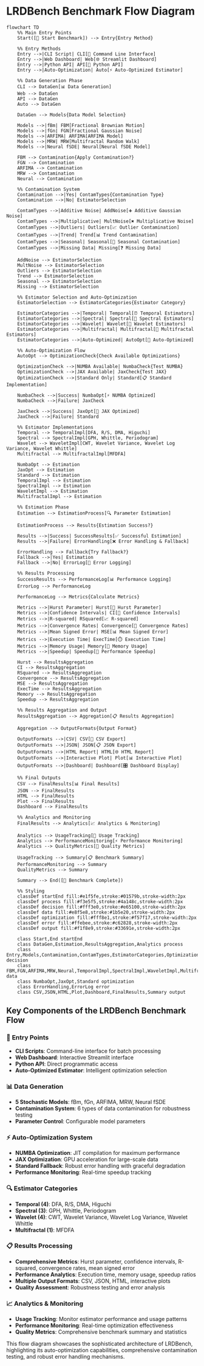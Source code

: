 # LRDBench Benchmark Flow Diagram

```mermaid
flowchart TD
    %% Main Entry Points
    Start([🚀 Start Benchmark]) --> Entry{Entry Method}
    
    %% Entry Methods
    Entry -->|CLI Script| CLI[📜 Command Line Interface]
    Entry -->|Web Dashboard| Web[🌐 Streamlit Dashboard]
    Entry -->|Python API| API[🐍 Python API]
    Entry -->|Auto-Optimization| Auto[⚡ Auto-Optimized Estimator]
    
    %% Data Generation Phase
    CLI --> DataGen[📊 Data Generation]
    Web --> DataGen
    API --> DataGen
    Auto --> DataGen
    
    DataGen --> Models{Data Model Selection}
    
    Models -->|fBm| FBM[Fractional Brownian Motion]
    Models -->|fGn| FGN[Fractional Gaussian Noise]
    Models -->|ARFIMA| ARFIMA[ARFIMA Model]
    Models -->|MRW| MRW[Multifractal Random Walk]
    Models -->|Neural fSDE| Neural[Neural fSDE Model]
    
    FBM --> Contamination{Apply Contamination?}
    FGN --> Contamination
    ARFIMA --> Contamination
    MRW --> Contamination
    Neural --> Contamination
    
    %% Contamination System
    Contamination -->|Yes| ContamTypes{Contamination Type}
    Contamination -->|No| EstimatorSelection
    
    ContamTypes -->|Additive Noise| AddNoise[➕ Additive Gaussian Noise]
    ContamTypes -->|Multiplicative| MultNoise[✖️ Multiplicative Noise]
    ContamTypes -->|Outliers| Outliers[📈 Outlier Contamination]
    ContamTypes -->|Trend| Trend[📊 Trend Contamination]
    ContamTypes -->|Seasonal| Seasonal[🔄 Seasonal Contamination]
    ContamTypes -->|Missing Data| Missing[❓ Missing Data]
    
    AddNoise --> EstimatorSelection
    MultNoise --> EstimatorSelection
    Outliers --> EstimatorSelection
    Trend --> EstimatorSelection
    Seasonal --> EstimatorSelection
    Missing --> EstimatorSelection
    
    %% Estimator Selection and Auto-Optimization
    EstimatorSelection --> EstimatorCategories{Estimator Category}
    
    EstimatorCategories -->|Temporal| Temporal[⏰ Temporal Estimators]
    EstimatorCategories -->|Spectral| Spectral[📡 Spectral Estimators]
    EstimatorCategories -->|Wavelet| Wavelet[🌊 Wavelet Estimators]
    EstimatorCategories -->|Multifractal| Multifractal[🔢 Multifractal Estimators]
    EstimatorCategories -->|Auto-Optimized| AutoOpt[🚀 Auto-Optimized]
    
    %% Auto-Optimization Flow
    AutoOpt --> OptimizationCheck{Check Available Optimizations}
    
    OptimizationCheck -->|NUMBA Available| NumbaCheck{Test NUMBA}
    OptimizationCheck -->|JAX Available| JaxCheck{Test JAX}
    OptimizationCheck -->|Standard Only| Standard[📋 Standard Implementation]
    
    NumbaCheck -->|Success| NumbaOpt[⚡ NUMBA Optimized]
    NumbaCheck -->|Failure| JaxCheck
    
    JaxCheck -->|Success| JaxOpt[🚀 JAX Optimized]
    JaxCheck -->|Failure| Standard
    
    %% Estimator Implementations
    Temporal --> TemporalImpl[DFA, R/S, DMA, Higuchi]
    Spectral --> SpectralImpl[GPH, Whittle, Periodogram]
    Wavelet --> WaveletImpl[CWT, Wavelet Variance, Wavelet Log Variance, Wavelet Whittle]
    Multifractal --> MultifractalImpl[MFDFA]
    
    NumbaOpt --> Estimation
    JaxOpt --> Estimation
    Standard --> Estimation
    TemporalImpl --> Estimation
    SpectralImpl --> Estimation
    WaveletImpl --> Estimation
    MultifractalImpl --> Estimation
    
    %% Estimation Phase
    Estimation --> EstimationProcess[🔍 Parameter Estimation]
    
    EstimationProcess --> Results{Estimation Success?}
    
    Results -->|Success| SuccessResults[✅ Successful Estimation]
    Results -->|Failure| ErrorHandling[❌ Error Handling & Fallback]
    
    ErrorHandling --> Fallback{Try Fallback?}
    Fallback -->|Yes| Estimation
    Fallback -->|No| ErrorLog[📝 Error Logging]
    
    %% Results Processing
    SuccessResults --> PerformanceLog[📊 Performance Logging]
    ErrorLog --> PerformanceLog
    
    PerformanceLog --> Metrics{Calculate Metrics}
    
    Metrics -->|Hurst Parameter| Hurst[🎯 Hurst Parameter]
    Metrics -->|Confidence Intervals| CI[📏 Confidence Intervals]
    Metrics -->|R-squared| RSquared[📈 R-squared]
    Metrics -->|Convergence Rates| Convergence[🔄 Convergence Rates]
    Metrics -->|Mean Signed Error| MSE[📊 Mean Signed Error]
    Metrics -->|Execution Time| ExecTime[⏱️ Execution Time]
    Metrics -->|Memory Usage| Memory[💾 Memory Usage]
    Metrics -->|Speedup| Speedup[🚀 Performance Speedup]
    
    Hurst --> ResultsAggregation
    CI --> ResultsAggregation
    RSquared --> ResultsAggregation
    Convergence --> ResultsAggregation
    MSE --> ResultsAggregation
    ExecTime --> ResultsAggregation
    Memory --> ResultsAggregation
    Speedup --> ResultsAggregation
    
    %% Results Aggregation and Output
    ResultsAggregation --> Aggregation[📋 Results Aggregation]
    
    Aggregation --> OutputFormats{Output Format}
    
    OutputFormats -->|CSV| CSV[📄 CSV Export]
    OutputFormats -->|JSON| JSON[📋 JSON Export]
    OutputFormats -->|HTML Report| HTML[🌐 HTML Report]
    OutputFormats -->|Interactive Plot| Plot[📊 Interactive Plot]
    OutputFormats -->|Dashboard| Dashboard[🎛️ Dashboard Display]
    
    %% Final Outputs
    CSV --> FinalResults[📊 Final Results]
    JSON --> FinalResults
    HTML --> FinalResults
    Plot --> FinalResults
    Dashboard --> FinalResults
    
    %% Analytics and Monitoring
    FinalResults --> Analytics[📈 Analytics & Monitoring]
    
    Analytics --> UsageTracking[👥 Usage Tracking]
    Analytics --> PerformanceMonitoring[⚡ Performance Monitoring]
    Analytics --> QualityMetrics[🎯 Quality Metrics]
    
    UsageTracking --> Summary[📋 Benchmark Summary]
    PerformanceMonitoring --> Summary
    QualityMetrics --> Summary
    
    Summary --> End([🏁 Benchmark Complete])
    
    %% Styling
    classDef startEnd fill:#e1f5fe,stroke:#01579b,stroke-width:2px
    classDef process fill:#f3e5f5,stroke:#4a148c,stroke-width:2px
    classDef decision fill:#fff3e0,stroke:#e65100,stroke-width:2px
    classDef data fill:#e8f5e8,stroke:#1b5e20,stroke-width:2px
    classDef optimization fill:#fff8e1,stroke:#f57f17,stroke-width:2px
    classDef error fill:#ffebee,stroke:#c62828,stroke-width:2px
    classDef output fill:#f1f8e9,stroke:#33691e,stroke-width:2px
    
    class Start,End startEnd
    class DataGen,Estimation,ResultsAggregation,Analytics process
    class Entry,Models,Contamination,ContamTypes,EstimatorCategories,OptimizationCheck,NumbaCheck,JaxCheck,Results,Fallback,OutputFormats decision
    class FBM,FGN,ARFIMA,MRW,Neural,TemporalImpl,SpectralImpl,WaveletImpl,MultifractalImpl data
    class NumbaOpt,JaxOpt,Standard optimization
    class ErrorHandling,ErrorLog error
    class CSV,JSON,HTML,Plot,Dashboard,FinalResults,Summary output
```

## Key Components of the LRDBench Benchmark Flow

### 🚀 **Entry Points**
- **CLI Scripts**: Command-line interface for batch processing
- **Web Dashboard**: Interactive Streamlit interface
- **Python API**: Direct programmatic access
- **Auto-Optimized Estimator**: Intelligent optimization selection

### 📊 **Data Generation**
- **5 Stochastic Models**: fBm, fGn, ARFIMA, MRW, Neural fSDE
- **Contamination System**: 6 types of data contamination for robustness testing
- **Parameter Control**: Configurable model parameters

### ⚡ **Auto-Optimization System**
- **NUMBA Optimization**: JIT compilation for maximum performance
- **JAX Optimization**: GPU acceleration for large-scale data
- **Standard Fallback**: Robust error handling with graceful degradation
- **Performance Monitoring**: Real-time speedup tracking

### 🔍 **Estimator Categories**
- **Temporal (4)**: DFA, R/S, DMA, Higuchi
- **Spectral (3)**: GPH, Whittle, Periodogram  
- **Wavelet (4)**: CWT, Wavelet Variance, Wavelet Log Variance, Wavelet Whittle
- **Multifractal (1)**: MFDFA

### 📋 **Results Processing**
- **Comprehensive Metrics**: Hurst parameter, confidence intervals, R-squared, convergence rates, mean signed error
- **Performance Analytics**: Execution time, memory usage, speedup ratios
- **Multiple Output Formats**: CSV, JSON, HTML, interactive plots
- **Quality Assessment**: Robustness testing and error analysis

### 📈 **Analytics & Monitoring**
- **Usage Tracking**: Monitor estimator performance and usage patterns
- **Performance Monitoring**: Real-time optimization effectiveness
- **Quality Metrics**: Comprehensive benchmark summary and statistics

This flow diagram showcases the sophisticated architecture of LRDBench, highlighting its auto-optimization capabilities, comprehensive contamination testing, and robust error handling mechanisms.